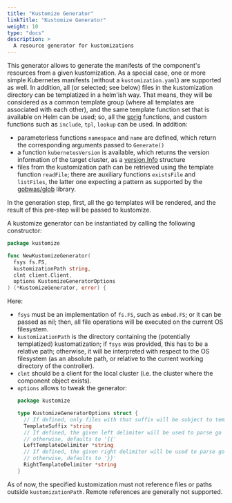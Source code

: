 ```yaml
---
title: "Kustomize Generator"
linkTitle: "Kustomize Generator"
weight: 10
type: "docs"
description: >
  A resource generator for kustomizations
---
```


This generator allows to generate the manifests of the component's resources from a given kustomization.
As a special case, one or more simple Kubernetes manifests (without a `kustomization.yaml`) are supported as well.
In addition, all (or selected; see below) files in the kustomization directory can be templatized in a helm'ish way.
That means, they will be considered as a common template group (where all templates are associated with each other),
and the same template function set that is available on Helm can be used; so, all the [sprig](http://masterminds.github.io/sprig) functions, and custom functions such as `include`, `tpl`, `lookup` can be used. In addition:
- parameterless functions `namespace` and `name` are defined, which return the corresponding arguments passed to `Generate()`
- a function `kubernetesVersion` is available, which returns the version information of the target cluster, as a [version.Info](https://pkg.go.dev/k8s.io/apimachinery/pkg/version#Info) structure
- files from the kustomization path can be retrieved using the template function `readFile`; there are auxiliary functions `existsFile` and `listFiles`,
  the latter one expecting a pattern as supported by the [gobwas/glob](https://pkg.go.dev/github.com/gobwas/glob) library.

In the generation step, first, all the go templates will be rendered, and the result of this pre-step will be passed to kustomize.

A kustomize generator can be instantiated by calling the following constructor:

```go
package kustomize

func NewKustomizeGenerator(
  fsys fs.FS,
  kustomizationPath string,
  clnt client.Client,
  options KustomizeGeneratorOptions
) (*KustomizeGenerator, error) {
```

Here:
- `fsys` must be an implementation of `fs.FS`, such as `embed.FS`; or it can be passed as nil; then, all file operations will be executed on the current OS filesystem.
- `kustomizationPath` is the directory containing the (potentially templatized) kustomatization; if `fsys` was provided, this has to be a relative path; otherwise, it will be interpreted with respect to the OS filesystem (as an absolute path, or relative to the current working directory of the controller).
- `clnt` should be a client for the local cluster (i.e. the cluster where the component object exists).
- `options` allows to tweak the generator:
  ```go
  package kustomize
  
  type KustomizeGeneratorOptions struct {
    // If defined, only files with that suffix will be subject to templating.
    TemplateSuffix *string
    // If defined, the given left delimiter will be used to parse go templates;
    // otherwise, defaults to '{{'
    LeftTemplateDelimiter *string
    // If defined, the given right delimiter will be used to parse go templates;
    // otherwise, defaults to '}}'
    RightTemplateDelimiter *string
  }
  ```

As of now, the specified kustomization must not reference files or paths outside `kustomizationPath`. Remote references are generally not supported.